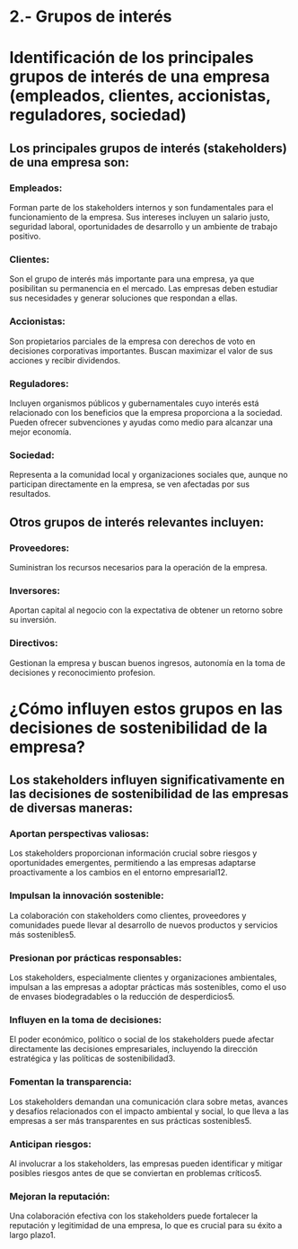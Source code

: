# 2.- Grupos de interés

# Identificación de los principales grupos de interés de una empresa (empleados, clientes, accionistas, reguladores, sociedad)

## Los principales grupos de interés (stakeholders) de una empresa son:

  ### Empleados: 
  Forman parte de los stakeholders internos y son fundamentales para el funcionamiento de la empresa. Sus intereses incluyen un salario justo, seguridad laboral, oportunidades de desarrollo y un ambiente de trabajo positivo.
  
  ### Clientes: 
  Son el grupo de interés más importante para una empresa, ya que posibilitan su permanencia en el mercado. Las empresas deben estudiar sus necesidades y generar soluciones que respondan a ellas.
  
  ### Accionistas: 
  Son propietarios parciales de la empresa con derechos de voto en decisiones corporativas importantes. Buscan maximizar el valor de sus acciones y recibir dividendos.
  
  ### Reguladores: 
  Incluyen organismos públicos y gubernamentales cuyo interés está relacionado con los beneficios que la empresa proporciona a la sociedad. Pueden ofrecer subvenciones y ayudas como medio para alcanzar una mejor economía.
  
  ### Sociedad: 
  Representa a la comunidad local y organizaciones sociales que, aunque no participan directamente en la empresa, se ven afectadas por sus resultados.

## Otros grupos de interés relevantes incluyen:

  ### Proveedores: 
  Suministran los recursos necesarios para la operación de la empresa.
  
  ### Inversores: 
  Aportan capital al negocio con la expectativa de obtener un retorno sobre su inversión.
  
  ### Directivos: 
  Gestionan la empresa y buscan buenos ingresos, autonomía en la toma de decisiones y reconocimiento profesion.

# ¿Cómo influyen estos grupos en las decisiones de sostenibilidad de la empresa?

## Los stakeholders influyen significativamente en las decisiones de sostenibilidad de las empresas de diversas maneras:

 ### Aportan perspectivas valiosas: 
 Los stakeholders proporcionan información crucial sobre riesgos y oportunidades emergentes, permitiendo a las empresas adaptarse proactivamente a los cambios en el entorno empresarial12.
  
 ### Impulsan la innovación sostenible: 
 La colaboración con stakeholders como clientes, proveedores y comunidades puede llevar al desarrollo de nuevos productos y servicios más sostenibles5.
  
 ### Presionan por prácticas responsables: 
 Los stakeholders, especialmente clientes y organizaciones ambientales, impulsan a las empresas a adoptar prácticas más sostenibles, como el uso de envases biodegradables o la reducción de desperdicios5.
  
 ### Influyen en la toma de decisiones: 
 El poder económico, político o social de los stakeholders puede afectar directamente las decisiones empresariales, incluyendo la dirección estratégica y las políticas de sostenibilidad3.
  
 ### Fomentan la transparencia: 
 Los stakeholders demandan una comunicación clara sobre metas, avances y desafíos relacionados con el impacto ambiental y social, lo que lleva a las empresas a ser más transparentes en sus prácticas sostenibles5.
  
 ### Anticipan riesgos: 
 Al involucrar a los stakeholders, las empresas pueden identificar y mitigar posibles riesgos antes de que se conviertan en problemas críticos5.
  
 ### Mejoran la reputación: 
 Una colaboración efectiva con los stakeholders puede fortalecer la reputación y legitimidad de una empresa, lo que es crucial para su éxito a largo plazo1.
